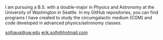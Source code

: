 I am pursuing a B.S. with a double-major in Physics and Astronomy at the University of Washington in Seattle.
In my GitHub repositories, you can find programs I have created to study the circumgalactic medium (CGM) and code developed in advanced physics/astronomy classes.

solhaug@uw.edu
erik.solh@hotmail.com

